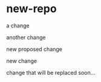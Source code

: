 # new-repo

a change   

another change

new proposed change

new change

change that will be replaced soon...
